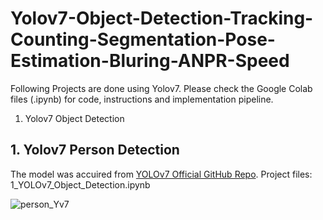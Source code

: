 # Yolov7-Object-Detection-Tracking-Counting-Segmentation-Pose-Estimation-Bluring-ANPR-Speed

Following Projects are done using Yolov7. Please check the Google Colab files (.ipynb) for code, instructions and implementation pipeline.
1. Yolov7 Object Detection

## 1. Yolov7 Person Detection

The model was accuired from [YOLOv7 Official GitHub Repo](https://github.com/WongKinYiu/yolov7). 
Project files: 1_YOLOv7_Object_Detection.ipynb

![person_Yv7](https://github.com/SamiUddin-tech/Yolov7-Object-Detection-Tracking-Counting-Segmentation-Pose-Estimation-Bluring-ANPR-Speed/assets/81253183/f7425a52-c1fc-4a9a-a550-180e010e5bd3)
